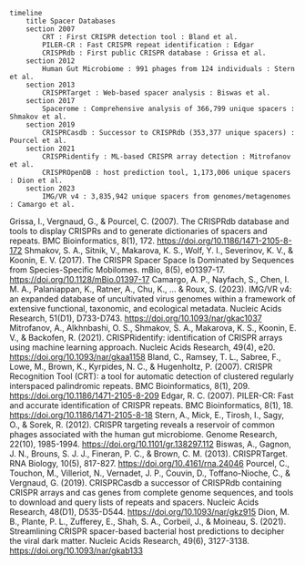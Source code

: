 ```mermaid
timeline
    title Spacer Databases
    section 2007
        CRT : First CRISPR detection tool : Bland et al. 
        PILER-CR : Fast CRISPR repeat identification : Edgar 
        CRISPRdb : First public CRISPR database : Grissa et al. 
    section 2012
        Human Gut Microbiome : 991 phages from 124 individuals : Stern et al. 
    section 2013
        CRISPRTarget : Web-based spacer analysis : Biswas et al. 
    section 2017
        Spacerome : Comprehensive analysis of 366,799 unique spacers : Shmakov et al. 
    section 2019
        CRISPRCasdb : Successor to CRISPRdb (353,377 unique spacers) : Pourcel et al. 
    section 2021
        CRISPRidentify : ML-based CRISPR array detection : Mitrofanov et al. 
        CRISPROpenDB : host prediction tool, 1,173,006 unique spacers : Dion et al. 
    section 2023
        IMG/VR v4 : 3,835,942 unique spacers from genomes/metagenomes : Camargo et al. 
```

    
Grissa, I., Vergnaud, G., & Pourcel, C. (2007). The CRISPRdb database and tools to display CRISPRs and to generate dictionaries of spacers and repeats. BMC Bioinformatics, 8(1), 172. https://doi.org/10.1186/1471-2105-8-172
Shmakov, S. A., Sitnik, V., Makarova, K. S., Wolf, Y. I., Severinov, K. V., & Koonin, E. V. (2017). The CRISPR Spacer Space Is Dominated by Sequences from Species-Specific Mobilomes. mBio, 8(5), e01397-17. https://doi.org/10.1128/mBio.01397-17
Camargo, A. P., Nayfach, S., Chen, I. M. A., Palaniappan, K., Ratner, A., Chu, K., ... & Roux, S. (2023). IMG/VR v4: an expanded database of uncultivated virus genomes within a framework of extensive functional, taxonomic, and ecological metadata. Nucleic Acids Research, 51(D1), D733-D743. https://doi.org/10.1093/nar/gkac1037
Mitrofanov, A., Alkhnbashi, O. S., Shmakov, S. A., Makarova, K. S., Koonin, E. V., & Backofen, R. (2021). CRISPRidentify: identification of CRISPR arrays using machine learning approach. Nucleic Acids Research, 49(4), e20. https://doi.org/10.1093/nar/gkaa1158
Bland, C., Ramsey, T. L., Sabree, F., Lowe, M., Brown, K., Kyrpides, N. C., & Hugenholtz, P. (2007). CRISPR Recognition Tool (CRT): a tool for automatic detection of clustered regularly interspaced palindromic repeats. BMC Bioinformatics, 8(1), 209. https://doi.org/10.1186/1471-2105-8-209
Edgar, R. C. (2007). PILER-CR: Fast and accurate identification of CRISPR repeats. BMC Bioinformatics, 8(1), 18. https://doi.org/10.1186/1471-2105-8-18
Stern, A., Mick, E., Tirosh, I., Sagy, O., & Sorek, R. (2012). CRISPR targeting reveals a reservoir of common phages associated with the human gut microbiome. Genome Research, 22(10), 1985-1994. https://doi.org/10.1101/gr.138297.112
Biswas, A., Gagnon, J. N., Brouns, S. J. J., Fineran, P. C., & Brown, C. M. (2013). CRISPRTarget. RNA Biology, 10(5), 817-827. https://doi.org/10.4161/rna.24046
Pourcel, C., Touchon, M., Villeriot, N., Vernadet, J. P., Couvin, D., Toffano-Nioche, C., & Vergnaud, G. (2019). CRISPRCasdb a successor of CRISPRdb containing CRISPR arrays and cas genes from complete genome sequences, and tools to download and query lists of repeats and spacers. Nucleic Acids Research, 48(D1), D535-D544. https://doi.org/10.1093/nar/gkz915
Dion, M. B., Plante, P. L., Zufferey, E., Shah, S. A., Corbeil, J., & Moineau, S. (2021). Streamlining CRISPR spacer-based bacterial host predictions to decipher the viral dark matter. Nucleic Acids Research, 49(6), 3127-3138. https://doi.org/10.1093/nar/gkab133

